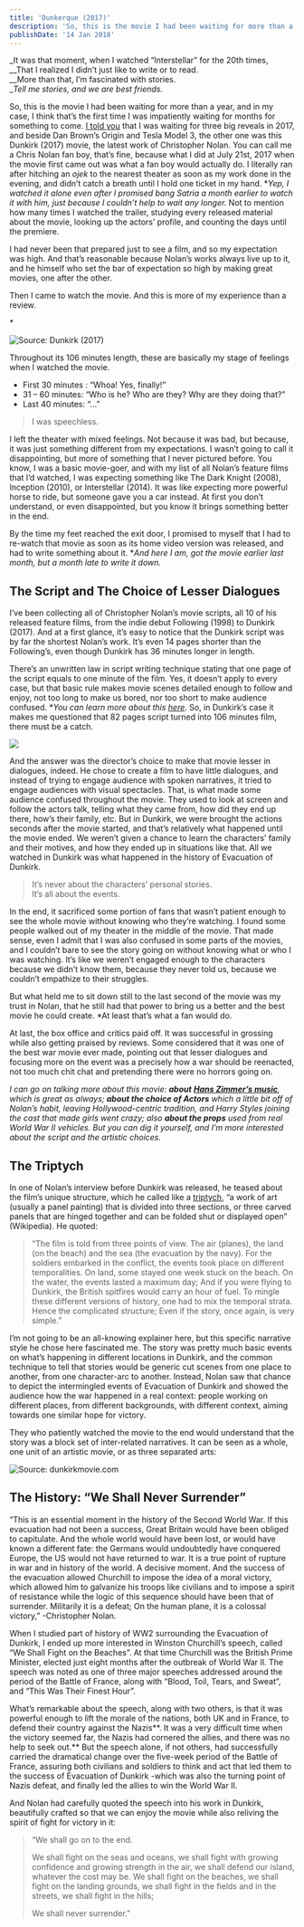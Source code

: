 ```yaml
---
title: 'Dunkerque (2017)'
description: 'So, this is the movie I had been waiting for more than a year, and in my case, I think that’s the first time I was impatiently waiting for months for something to come.'
publishDate: '14 Jan 2018'
---
```


_It was that moment, when I watched “Interstellar” for the 20th times,  
__That I realized I didn’t just like to write or to read.  
__More than that, I’m fascinated with stories.  
__Tell me stories, and we are best friends._

So, this is the movie I had been waiting for more than a year, and in my case, I think that’s the first time I was impatiently waiting for months for something to come. [I told you](/origin) that I was waiting for three big reveals in 2017, and beside Dan Brown’s Origin and Tesla Model 3, the other one was this Dunkirk (2017) movie, the latest work of Christopher Nolan. You can call me a Chris Nolan fan boy, that’s fine, because what I did at July 21st, 2017 when the movie first came out was what a fan boy would actually do. I literally ran after hitching an _ojek_ to the nearest theater as soon as my work done in the evening, and didn’t catch a breath until I hold one ticket in my hand. \*_Yep, I watched it alone even after I promised bang Satria a month earlier to watch it with him, just because I couldn’t help to wait any longer._ Not to mention how many times I watched the trailer, studying every released material about the movie, looking up the actors’ profile, and counting the days until the premiere.

I had never been that prepared just to see a film, and so my expectation was high. And that’s reasonable because Nolan’s works always live up to it, and he himself who set the bar of expectation so high by making great movies, one after the other.

Then I came to watch the movie. And this is more of my experience than a review.

\*

![Source: Dunkirk (2017)](/assets/blog/dunkerque-pict-1.webp)

Throughout its 106 minutes length, these are basically my stage of feelings when I watched the movie.

*   First 30 minutes : “Whoa! Yes, finally!”
*   31 – 60 minutes: “Who is he? Who are they? Why are they doing that?”
*   Last 40 minutes: “…”

> I was speechless.

I left the theater with mixed feelings. Not because it was bad, but because, it was just something different from my expectations. I wasn’t going to call it disappointing, but more of something that I never pictured before. You know, I was a basic movie-goer, and with my list of all Nolan’s feature films that I’d watched, I was expecting something like The Dark Knight (2008), Inception (2010), or Interstellar (2014). It was like expecting more powerful horse to ride, but someone gave you a car instead. At first you don’t understand, or even disappointed, but you know it brings something better in the end.

By the time my feet reached the exit door, I promised to myself that I had to re-watch that movie as soon as its home video version was released, and had to write something about it. \*_And here I am, got the movie earlier last month, but a month late to write it down._

The Script and The Choice of Lesser Dialogues
---------------------------------------------

I’ve been collecting all of Christopher Nolan’s movie scripts, all 10 of his released feature films, from the indie debut Following (1998) to Dunkirk (2017). And at a first glance, it’s easy to notice that the Dunkirk script was by far the shortest Nolan’s work. It’s even 14 pages shorter than the Following’s, even though Dunkirk has 36 minutes longer in length.

There’s an unwritten law in script writing technique stating that one page of the script equals to one minute of the film. Yes, it doesn’t apply to every case, but that basic rule makes movie scenes detailed enough to follow and enjoy, not too long to make us bored, nor too short to make audience confused. \*_You can learn more about this_ [_here_](https://johnaugust.com/2006/how-accurate-is-the-page-per-minute-rule). So, in Dunkirk’s case it makes me questioned that 82 pages script turned into 106 minutes film, there must be a catch.

![](/assets/blog/dunkerque-pict-2.webp)

And the answer was the director’s choice to make that movie lesser in dialogues, indeed. He chose to create a film to have little dialogues, and instead of trying to engage audience with spoken narratives, it tried to engage audiences with visual spectacles. That, is what made some audience confused throughout the movie. They used to look at screen and follow the actors talk, telling what they came from, how did they end up there, how’s their family, etc. But in Dunkirk, we were brought the actions seconds after the movie started, and that’s relatively what happened until the movie ended. We weren’t given a chance to learn the characters’ family and their motives, and how they ended up in situations like that. All we watched in Dunkirk was what happened in the history of Evacuation of Dunkirk.

> It’s never about the characters’ personal stories.  
> It’s all about the events.

In the end, it sacrificed some portion of fans that wasn’t patient enough to see the whole movie without knowing who they’re watching. I found some people walked out of my theater in the middle of the movie. That made sense, even I admit that I was also confused in some parts of the movies, and I couldn’t bare to see the story going on without knowing what or who I was watching. It’s like we weren’t engaged enough to the characters because we didn’t know them, because they never told us, because we couldn’t empathize to their struggles.

But what held me to sit down still to the last second of the movie was my trust in Nolan, that he still had that power to bring us a better and the best movie he could create. \*At least that’s what a fan would do.

At last, the box office and critics paid off. It was successful in grossing while also getting praised by reviews. Some considered that it was one of the best war movie ever made, pointing out that lesser dialogues and focusing more on the event was a precisely how a war should be reenacted, not too much chit chat and pretending there were no horrors going on.

_I can go on talking more about this movie: **about**_ [**_Hans Zimmer’s music_**](https://www.youtube.com/watch?v=LVWTQcZbLgY)_, which is great as always; **about the choice of Actors** which a little bit off of Nolan’s habit, leaving Hollywood-centric tradition, and Harry Styles joining the cast that made girls went crazy; also **about the props** used from real World War II vehicles. But you can dig it yourself, and I’m more interested about the script and the artistic choices._

The Triptych
------------

In one of Nolan’s interview before Dunkirk was released, he teased about the film’s unique structure, which he called like a [triptych](https://en.wikipedia.org/wiki/Triptych), “a work of art (usually a panel painting) that is divided into three sections, or three carved panels that are hinged together and can be folded shut or displayed open” (Wikipedia). He quoted:

> “The film is told from three points of view. The air (planes), the land (on the beach) and the sea (the evacuation by the navy). For the soldiers embarked in the conflict, the events took place on different temporalities. On land, some stayed one week stuck on the beach. On the water, the events lasted a maximum day; And if you were flying to Dunkirk, the British spitfires would carry an hour of fuel. To mingle these different versions of history, one had to mix the temporal strata. Hence the complicated structure; Even if the story, once again, is very simple.”

I’m not going to be an all-knowing explainer here, but this specific narrative style he chose here fascinated me. The story was pretty much basic events on what’s happening in different locations in Dunkirk, and the common technique to tell that stories would be generic cut scenes from one place to another, from one character-arc to another. Instead, Nolan saw that chance to depict the intermingled events of Evacuation of Dunkirk and showed the audience how the war happened in a real context: people working on different places, from different backgrounds, with different context, aiming towards one similar hope for victory.

They who patiently watched the movie to the end would understand that the story was a block set of inter-related narratives. It can be seen as a whole, one unit of an artistic movie, or as three separated arts:

![Source: dunkirkmovie.com](/assets/blog/dunkerque-pict-3.webp)

The History: “We Shall Never Surrender”
---------------------------------------

“This is an essential moment in the history of the Second World War. If this evacuation had not been a success, Great Britain would have been obliged to capitulate. And the whole world would have been lost, or would have known a different fate: the Germans would undoubtedly have conquered Europe, the US would not have returned to war. It is a true point of rupture in war and in history of the world. A decisive moment. And the success of the evacuation allowed Churchill to impose the idea of a moral victory, which allowed him to galvanize his troops like civilians and to impose a spirit of resistance while the logic of this sequence should have been that of surrender. Militarily it is a defeat; On the human plane, it is a colossal victory,” -Christopher Nolan.

When I studied part of history of WW2 surrounding the Evacuation of Dunkirk, I ended up more interested in Winston Churchill’s speech, called “We Shall Fight on the Beaches”. At that time Churchill was the British Prime Minister, elected just eight months after the outbreak of World War II. The speech was noted as one of three major speeches addressed around the period of the Battle of France, along with “Blood, Toil, Tears, and Sweat”, and “This Was Their Finest Hour”.

What’s remarkable about the speech, along with two others, is that it was powerful enough to lift the morale of the nations, both UK and in France, to defend their country against the Nazis**. It was a very difficult time when the victory seemed far, the Nazis had cornered the allies, and there was no help to seek out.** But the speech alone, if not others, had successfully carried the dramatical change over the five-week period of the Battle of France, assuring both civilians and soldiers to think and act that led them to the success of Evacuation of Dunkirk -which was also the turning point of Nazis defeat, and finally led the allies to win the World War II.

And Nolan had carefully quoted the speech into his work in Dunkirk, beautifully crafted so that we can enjoy the movie while also reliving the spirit of fight for victory in it:

> “We shall go on to the end.
> 
> We shall fight on the seas and oceans, we shall fight with growing confidence and growing strength in the air, we shall defend our island, whatever the cost may be. We shall fight on the beaches, we shall fight on the landing grounds, we shall fight in the fields and in the streets, we shall fight in the hills;
> 
> We shall never surrender.”